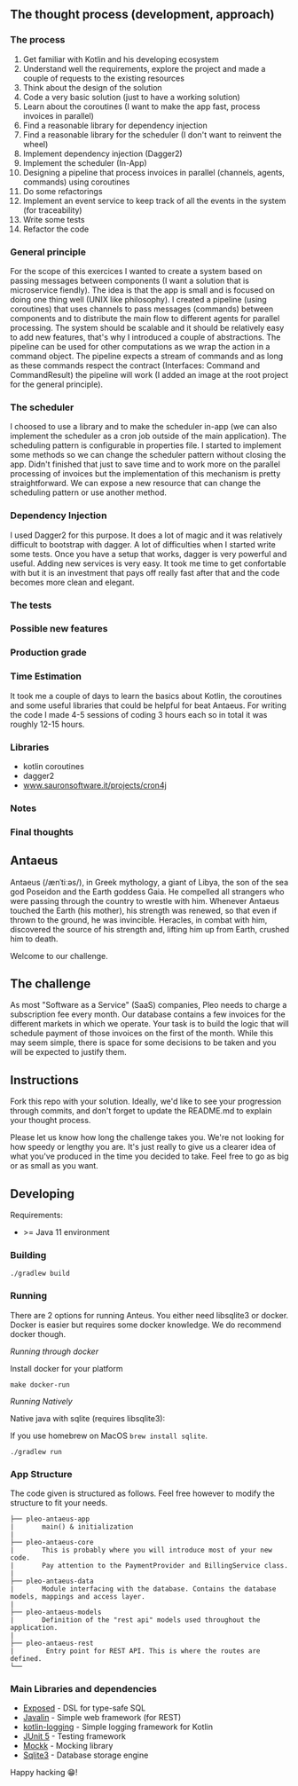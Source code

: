 ## The thought process (development, approach)

### The process
1. Get familiar with Kotlin and his developing ecosystem
2. Understand well the requirements, explore the project and made a couple of requests to the existing resources
3. Think about the design of the solution
4. Code a very basic solution (just to have a working solution)
5. Learn about the coroutines (I want to make the app fast, process invoices in parallel)
6. Find a reasonable library for dependency injection
7. Find a reasonable library for the scheduler (I don't want to reinvent the wheel)
8. Implement dependency injection (Dagger2)
9. Implement the scheduler (In-App)
10. Designing a pipeline that process invoices in parallel (channels, agents, commands) using coroutines
11. Do some refactorings
12. Implement an event service to keep track of all the events in the system (for traceability)
13. Write some tests
14. Refactor the code

### General principle
For the scope of this exercices I wanted to create a system based on passing messages between components (I want a solution that is microservice fiendly).
The idea is that the app is small and is focused on doing one thing well (UNIX like philosophy). I created a pipeline (using coroutines) that uses channels 
to pass messages (commands) between components and to distribute the main flow to different agents for parallel processing.
The system should be scalable and it should be relatively easy to add new features, that's why I introduced a couple of abstractions.
The pipeline can be used for other computations as we wrap the action in a command object. The pipeline expects a stream of commands and as long as these
commands respect the contract (Interfaces: Command and CommandResult) the pipeline will work (I added an image at the root project for the general principle).

### The scheduler
I choosed to use a library and to make the scheduler in-app (we can also implement the scheduler as a cron job outside of the main application). The scheduling pattern is configurable in properties file. I started to implement
some methods so we can change the scheduler pattern without closing the app. Didn't finished that just to save time and to work more on 
the parallel processing of invoices but the implementation of this mechanism is pretty straightforward. We can expose a new
resource that can change the scheduling pattern or use another method.

### Dependency Injection
I used Dagger2 for this purpose. It does a lot of magic and it was relatively difficult to bootstrap with dagger. A lot of difficulties when I started 
write some tests. Once you have a setup that works, dagger is very powerful and useful. Adding new services is very easy. It took me time to get confortable
with but it is an investment that pays off really fast after that and the code becomes more clean and elegant. 

### The tests

### Possible new features

### Production grade 

### Time Estimation
It took me a couple of days to learn the basics about Kotlin, the coroutines and some useful libraries that could be helpful for beat Antaeus.
For writing the code  I made 4-5 sessions of coding 3 hours each so in total it was roughly 12-15 hours.

### Libraries
- kotlin coroutines
- dagger2
- www.sauronsoftware.it/projects/cron4j

### Notes

### Final thoughts

## Antaeus

Antaeus (/ænˈtiːəs/), in Greek mythology, a giant of Libya, the son of the sea god Poseidon and the Earth goddess Gaia. He compelled all strangers who were passing through the country to wrestle with him. Whenever Antaeus touched the Earth (his mother), his strength was renewed, so that even if thrown to the ground, he was invincible. Heracles, in combat with him, discovered the source of his strength and, lifting him up from Earth, crushed him to death.

Welcome to our challenge.

## The challenge

As most "Software as a Service" (SaaS) companies, Pleo needs to charge a subscription fee every month. Our database contains a few invoices for the different markets in which we operate. Your task is to build the logic that will schedule payment of those invoices on the first of the month. While this may seem simple, there is space for some decisions to be taken and you will be expected to justify them.

## Instructions

Fork this repo with your solution. Ideally, we'd like to see your progression through commits, and don't forget to update the README.md to explain your thought process.

Please let us know how long the challenge takes you. We're not looking for how speedy or lengthy you are. It's just really to give us a clearer idea of what you've produced in the time you decided to take. Feel free to go as big or as small as you want.

## Developing

Requirements:
- \>= Java 11 environment

### Building

```
./gradlew build
```

### Running

There are 2 options for running Anteus. You either need libsqlite3 or docker. Docker is easier but requires some docker knowledge. We do recommend docker though.


*Running through docker*

Install docker for your platform

```
make docker-run
```

*Running Natively*

Native java with sqlite (requires libsqlite3):

If you use homebrew on MacOS `brew install sqlite`.

```
./gradlew run
```


### App Structure
The code given is structured as follows. Feel free however to modify the structure to fit your needs.
```
├── pleo-antaeus-app
|       main() & initialization
|
├── pleo-antaeus-core
|       This is probably where you will introduce most of your new code.
|       Pay attention to the PaymentProvider and BillingService class.
|
├── pleo-antaeus-data
|       Module interfacing with the database. Contains the database models, mappings and access layer.
|
├── pleo-antaeus-models
|       Definition of the "rest api" models used throughout the application.
|
├── pleo-antaeus-rest
|        Entry point for REST API. This is where the routes are defined.
└──
```

### Main Libraries and dependencies
* [Exposed](https://github.com/JetBrains/Exposed) - DSL for type-safe SQL
* [Javalin](https://javalin.io/) - Simple web framework (for REST)
* [kotlin-logging](https://github.com/MicroUtils/kotlin-logging) - Simple logging framework for Kotlin
* [JUnit 5](https://junit.org/junit5/) - Testing framework
* [Mockk](https://mockk.io/) - Mocking library
* [Sqlite3](https://sqlite.org/index.html) - Database storage engine

Happy hacking 😁!
